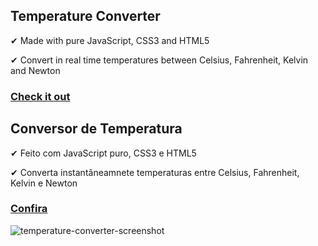 ## Temperature Converter

✔ Made with pure JavaScript, CSS3 and HTML5

✔ Convert in real time temperatures between Celsius, Fahrenheit, Kelvin and Newton

### [Check it out](https://renanmdp.github.io/temperature-converter/)

## Conversor de Temperatura

✔ Feito com JavaScript puro, CSS3 e HTML5

✔ Converta instantâneamnete temperaturas entre Celsius, Fahrenheit, Kelvin e Newton

### [Confira](https://renanmdp.github.io/temperature-converter/index-br)

<img src="https://i.ibb.co/1JxPxcr/temperature-converter-screenshot.png" alt="temperature-converter-screenshot" border="0">